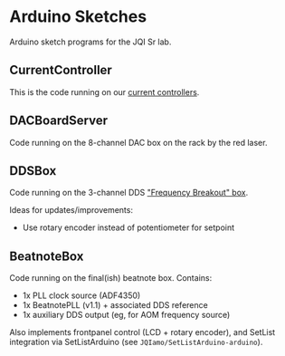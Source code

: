 # Arduino Sketches

Arduino sketch programs for the JQI Sr lab.

## CurrentController

This is the code running on our [current controllers](https://jqi-wiki.physics.umd.edu/d/documentation/electronics/current_controller).

## DACBoardServer

Code running on the 8-channel DAC box on the rack by the red laser.

## DDSBox

Code running on the 3-channel DDS ["Frequency Breakout" box](https://jqi-wiki.physics.umd.edu/d/documentation/electronics/frequency_breakout_board).

Ideas for updates/improvements:

* Use rotary encoder instead of potentiometer for setpoint

## BeatnoteBox

Code running on the final(ish) beatnote box. Contains:

* 1x PLL clock source (ADF4350)
* 1x BeatnotePLL (v1.1) + associated DDS reference
* 1x auxiliary DDS output (eg, for AOM frequency source)

Also implements frontpanel control (LCD + rotary encoder), and SetList integration via SetListArduino (see `JQIamo/SetListArduino-arduino`).
